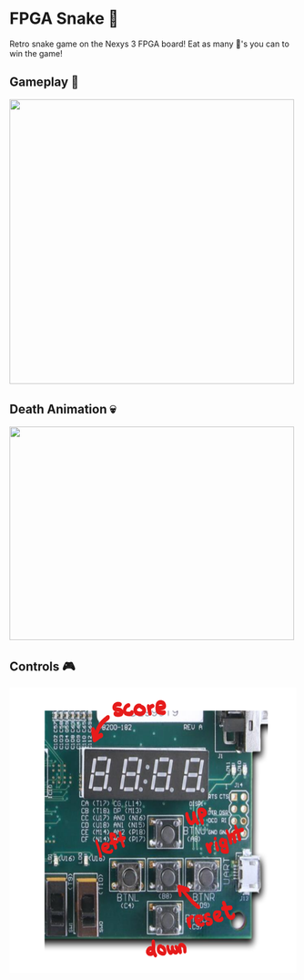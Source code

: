 # FPGA Snake :snake:

Retro snake game on the Nexys 3 FPGA board! Eat as many :apple:'s you can to win the game!

## Gameplay :space_invader:

<img src="/snake-gameplay.gif" width="500" height="500">

## Death Animation :skull:

<img src="/snake-death.gif" width="500" height="375">

## Controls :video_game:

<img src="/snake-controls.png" width="945" height="500">
